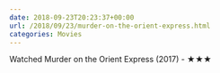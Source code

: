 ```yaml
---
date: 2018-09-23T20:23:37+00:00
url: /2018/09/23/murder-on-the-orient-express.html
categories: Movies
---
```

Watched Murder on the Orient Express (2017) - ★★★




